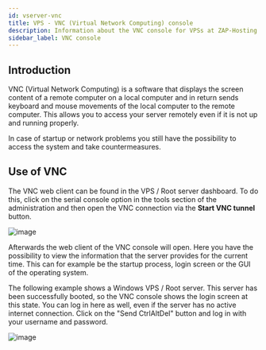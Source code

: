 ```yaml
---
id: vserver-vnc
title: VPS - VNC (Virtual Network Computing) console
description: Information about the VNC console for VPSs at ZAP-Hosting - ZAP-Hosting.com documentation
sidebar_label: VNC console
---
```


## 

## Introduction

VNC (Virtual Network Computing) is a software that displays the screen content of a remote computer on a local computer and in return sends keyboard and mouse movements of the local computer to the remote computer. This allows you to access your server remotely even if it is not up and running properly. 

In case of startup or network problems you still have the possibility to access the system and take countermeasures. 




## Use of VNC
The VNC web client can be found in the VPS / Root server dashboard. To do this, click on the serial console option in the tools section of the administration and then open the VNC connection via the **Start VNC tunnel** button. 

![image](https://user-images.githubusercontent.com/13604413/159184892-dd8a52a0-8d0c-4edc-aec0-7388cc9c489f.png)



Afterwards the web client of the VNC console will open. Here you have the possibility to view the information that the server provides for the current time. This can for example be the startup process, login screen or the GUI of the operating system.

The following example shows a Windows VPS / Root server. This server has been successfully booted, so the VNC console shows the login screen at this state. You can log in here as well, even if the server has no active internet connection. Click on the "Send CtrlAltDel" button and log in with your username and password.



![image](https://user-images.githubusercontent.com/13604413/159184897-2e42d34b-74d8-4a25-a723-cb030a148aee.png)
